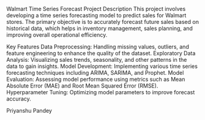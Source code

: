 Walmart Time Series Forecast
Project Description
This project involves developing a time series forecasting model to predict sales for Walmart stores. The primary objective is to accurately forecast future sales based on historical data, which helps in inventory management, sales planning, and improving overall operational efficiency.

Key Features
Data Preprocessing: Handling missing values, outliers, and feature engineering to enhance the quality of the dataset.
Exploratory Data Analysis: Visualizing sales trends, seasonality, and other patterns in the data to gain insights.
Model Development: Implementing various time series forecasting techniques including ARIMA, SARIMA, and Prophet.
Model Evaluation: Assessing model performance using metrics such as Mean Absolute Error (MAE) and Root Mean Squared Error (RMSE).
Hyperparameter Tuning: Optimizing model parameters to improve forecast accuracy.

Priyanshu Pandey
